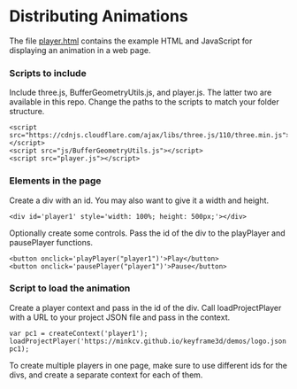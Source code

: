 # Distributing Animations

The file [player.html](../player.html) contains the example HTML and JavaScript for displaying an animation in a web page.

### Scripts to include

Include three.js, BufferGeometryUtils.js, and player.js. The latter two are available in this repo. Change the paths to the scripts to match your folder structure.

```
<script src="https://cdnjs.cloudflare.com/ajax/libs/three.js/110/three.min.js"></script>
<script src="js/BufferGeometryUtils.js"></script>
<script src="player.js"></script>
```

### Elements in the page

Create a div with an id. You may also want to give it a width and height.

```
<div id='player1' style='width: 100%; height: 500px;'></div>
```

Optionally create some controls. Pass the id of the div to the playPlayer and pausePlayer functions.

```
<button onclick='playPlayer("player1")'>Play</button>
<button onclick='pausePlayer("player1")'>Pause</button>
```

### Script to load the animation

Create a player context and pass in the id of the div.
Call loadProjectPlayer with a URL to your project JSON file and pass in the context.

```
var pc1 = createContext('player1');
loadProjectPlayer('https://minkcv.github.io/keyframe3d/demos/logo.json', pc1);
```

To create multiple players in one page, make sure to use different ids for the divs, and create a separate context for each of them.